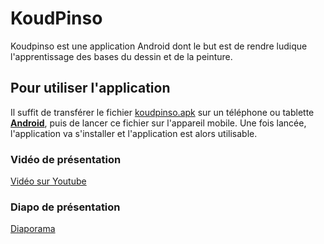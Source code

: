 # KoudPinso

Koudpinso est une application Android dont le but est de rendre ludique l'apprentissage des bases du dessin et de la peinture.

## Pour utiliser l'application

Il suffit de transférer le fichier [koudpinso.apk](https://drive.google.com/file/d/1HQM3v9P_o8Qu1ORXj0LJlgbtxW87rqqJ/view?usp=sharing) sur un téléphone ou tablette <ins>__Android__</ins>, puis de lancer ce fichier sur l'appareil mobile.
Une fois lancée, l'application va s'installer et l'application est alors utilisable.

### Vidéo de présentation

[Vidéo sur Youtube](https://youtu.be/Z7YxNMNb6Tw)

### Diapo de présentation

[Diaporama](SMART_H4233.pdf)


